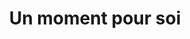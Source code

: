 ---
title: "Un moment pour soi"
url: /saint-leger-de-linieres/un-moment-pour-soi/
shop: coiffeur
---